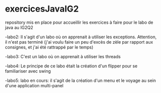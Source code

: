 # exercicesJavaIG2
repository mis en place pour accueillir les exercices à faire pour le labo de java au IG2Q2

-labo2:
    Il s'agit d'un labo où on apprenait à utiliser les exceptions. Attention, il n'est pas terminé 
(j'ai voulu faire un peu d'excès de zèle par rapport aux consignes, et j'ai été rattrappé par le temps)

-labo3:
    C'est un labo où on apprenait à utiliser les threads

-labo4:
    Le principe de ce labo était la création d'un flipper pour se familiariser avec swing
 
 -labo5:
    labo en cours: il s'agit de la création d'un menu et le voyage au sein d'une application multi-panel
